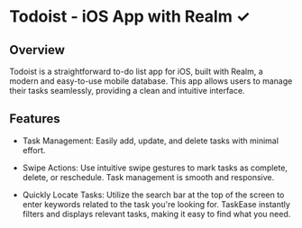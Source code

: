 
# Todoist - iOS App with Realm ✓

## Overview

 Todoist is a straightforward to-do list app for iOS, built with Realm, a modern and easy-to-use mobile database. This app allows users to manage their tasks seamlessly, providing a clean and intuitive interface.

## Features

- Task Management:
  Easily add, update, and delete tasks with minimal effort.
  
-  Swipe Actions:
   Use intuitive swipe gestures to mark tasks as complete, delete, or reschedule. Task management is smooth and responsive.
   
- Quickly Locate Tasks:
   Utilize the search bar at the top of the screen to enter keywords related to the task you're looking for. TaskEase instantly filters and displays relevant tasks, making it easy to find what you need.


